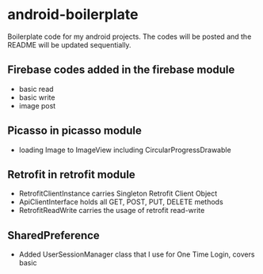 # android-boilerplate
Boilerplate code for my android projects. The codes will be posted and the README will be updated sequentially.

## Firebase codes added in the firebase module
 - basic read
 - basic write
 - image post
 

## Picasso in picasso module
- loading Image to ImageView including CircularProgressDrawable

## Retrofit in retrofit module
- RetrofitClientInstance carries Singleton Retrofit Client Object
- ApiClientInterface holds all GET, POST, PUT, DELETE methods
- RetrofitReadWrite carries the usage of retrofit read-write

## SharedPreference
- Added UserSessionManager class that I use for One Time Login, covers basic
